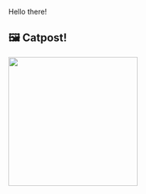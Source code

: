 Hello there!



## 🖼️ Catpost!

<sub>
    <img src="https://cdn2.thecatapi.com/images/ZODkwyL4E.jpg" height="256">
</sub>

